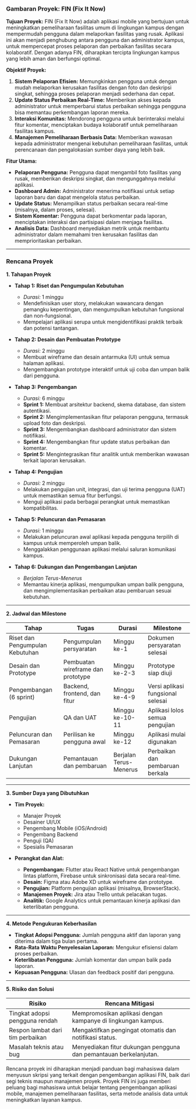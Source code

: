 ### Gambaran Proyek: **FIN (Fix It Now)**

**Tujuan Proyek:**
FIN (Fix It Now) adalah aplikasi mobile yang bertujuan untuk meningkatkan pemeliharaan fasilitas umum di lingkungan kampus dengan mempermudah pengguna dalam melaporkan fasilitas yang rusak. Aplikasi ini akan menjadi penghubung antara pengguna dan administrator kampus, untuk mempercepat proses pelaporan dan perbaikan fasilitas secara kolaboratif. Dengan adanya FIN, diharapkan tercipta lingkungan kampus yang lebih aman dan berfungsi optimal.

**Objektif Proyek:**
1. **Sistem Pelaporan Efisien:** Memungkinkan pengguna untuk dengan mudah melaporkan kerusakan fasilitas dengan foto dan deskripsi singkat, sehingga proses pelaporan menjadi sederhana dan cepat.
2. **Update Status Perbaikan Real-Time:** Memberikan akses kepada administrator untuk memperbarui status perbaikan sehingga pengguna bisa memantau perkembangan laporan mereka.
3. **Interaksi Komunitas:** Mendorong pengguna untuk berinteraksi melalui fitur komentar, menciptakan budaya kolaboratif untuk pemeliharaan fasilitas kampus.
4. **Manajemen Pemeliharaan Berbasis Data:** Memberikan wawasan kepada administrator mengenai kebutuhan pemeliharaan fasilitas, untuk perencanaan dan pengalokasian sumber daya yang lebih baik.

**Fitur Utama:**
- **Pelaporan Pengguna:** Pengguna dapat mengambil foto fasilitas yang rusak, memberikan deskripsi singkat, dan mengunggahnya melalui aplikasi.
- **Dashboard Admin:** Administrator menerima notifikasi untuk setiap laporan baru dan dapat mengelola status perbaikan.
- **Update Status:** Menampilkan status perbaikan secara real-time (misalnya, dalam proses, selesai).
- **Sistem Komentar:** Pengguna dapat berkomentar pada laporan, menciptakan interaksi dan partisipasi dalam menjaga fasilitas.
- **Analisis Data:** Dashboard menyediakan metrik untuk membantu administrator dalam memahami tren kerusakan fasilitas dan memprioritaskan perbaikan.

---

### Rencana Proyek

**1. Tahapan Proyek**

- **Tahap 1: Riset dan Pengumpulan Kebutuhan**  
   - *Durasi:* 1 minggu  
   - Mendefinisikan user story, melakukan wawancara dengan pemangku kepentingan, dan mengumpulkan kebutuhan fungsional dan non-fungsional.
   - Mempelajari aplikasi serupa untuk mengidentifikasi praktik terbaik dan potensi tantangan.

- **Tahap 2: Desain dan Pembuatan Prototype**  
   - *Durasi:* 2 minggu  
   - Membuat wireframe dan desain antarmuka (UI) untuk semua halaman aplikasi.
   - Mengembangkan prototype interaktif untuk uji coba dan umpan balik dari pengguna.

- **Tahap 3: Pengembangan**  
   - *Durasi:* 6 minggu  
   - **Sprint 1:** Membuat arsitektur backend, skema database, dan sistem autentikasi.
   - **Sprint 2:** Mengimplementasikan fitur pelaporan pengguna, termasuk upload foto dan deskripsi.
   - **Sprint 3:** Mengembangkan dashboard administrator dan sistem notifikasi.
   - **Sprint 4:** Mengembangkan fitur update status perbaikan dan komentar.
   - **Sprint 5:** Mengintegrasikan fitur analitik untuk memberikan wawasan terkait laporan kerusakan.

- **Tahap 4: Pengujian**  
   - *Durasi:* 2 minggu  
   - Melakukan pengujian unit, integrasi, dan uji terima pengguna (UAT) untuk memastikan semua fitur berfungsi.
   - Menguji aplikasi pada berbagai perangkat untuk memastikan kompatibilitas.

- **Tahap 5: Peluncuran dan Pemasaran**  
   - *Durasi:* 1 minggu  
   - Melakukan peluncuran awal aplikasi kepada pengguna terpilih di kampus untuk memperoleh umpan balik.
   - Menggalakkan penggunaan aplikasi melalui saluran komunikasi kampus.

- **Tahap 6: Dukungan dan Pengembangan Lanjutan**  
   - *Berjalan Terus-Menerus*  
   - Memantau kinerja aplikasi, mengumpulkan umpan balik pengguna, dan mengimplementasikan perbaikan atau pembaruan sesuai kebutuhan.

---

**2. Jadwal dan Milestone**

| Tahap                         | Tugas                                 | Durasi                | Milestone                               |
|-------------------------------|---------------------------------------|-----------------------|-----------------------------------------|
| Riset dan Pengumpulan Kebutuhan | Pengumpulan persyaratan              | Minggu ke-1           | Dokumen persyaratan selesai            |
| Desain dan Prototype           | Pembuatan wireframe dan prototype    | Minggu ke-2-3         | Prototype siap diuji                   |
| Pengembangan (6 sprint)        | Backend, frontend, dan fitur         | Minggu ke-4-9         | Versi aplikasi fungsional selesai      |
| Pengujian                      | QA dan UAT                           | Minggu ke-10-11       | Aplikasi lolos semua pengujian         |
| Peluncuran dan Pemasaran       | Perilisan ke pengguna awal           | Minggu ke-12          | Aplikasi mulai digunakan               |
| Dukungan Lanjutan              | Pemantauan dan pembaruan             | Berjalan Terus-Menerus | Perbaikan dan pembaruan berkala         |

---

**3. Sumber Daya yang Dibutuhkan**

- **Tim Proyek:**
  - Manajer Proyek
  - Desainer UI/UX
  - Pengembang Mobile (iOS/Android)
  - Pengembang Backend
  - Penguji (QA)
  - Spesialis Pemasaran

- **Perangkat dan Alat:**
  - **Pengembangan:** Flutter atau React Native untuk pengembangan lintas platform, Firebase untuk sinkronisasi data secara real-time.
  - **Desain:** Figma atau Adobe XD untuk wireframe dan prototype.
  - **Pengujian:** Platform pengujian aplikasi (misalnya, BrowserStack).
  - **Manajemen Proyek:** Jira atau Trello untuk pelacakan tugas.
  - **Analitik:** Google Analytics untuk pemantauan kinerja aplikasi dan keterlibatan pengguna.

---

**4. Metode Pengukuran Keberhasilan**

- **Tingkat Adopsi Pengguna:** Jumlah pengguna aktif dan laporan yang diterima dalam tiga bulan pertama.
- **Rata-Rata Waktu Penyelesaian Laporan:** Mengukur efisiensi dalam proses perbaikan.
- **Keterlibatan Pengguna:** Jumlah komentar dan umpan balik pada laporan.
- **Kepuasan Pengguna:** Ulasan dan feedback positif dari pengguna.

---

**5. Risiko dan Solusi**

| Risiko                              | Rencana Mitigasi                                      |
|-------------------------------------|-------------------------------------------------------|
| Tingkat adopsi pengguna rendah       | Mempromosikan aplikasi dengan kampanye di lingkungan kampus. |
| Respon lambat dari tim perbaikan     | Mengaktifkan pengingat otomatis dan notifikasi status. |
| Masalah teknis atau bug              | Menyediakan fitur dukungan pengguna dan pemantauan berkelanjutan. |

Rencana proyek ini diharapkan menjadi panduan bagi mahasiswa dalam menyusun skripsi yang terkait dengan pengembangan aplikasi FIN, baik dari segi teknis maupun manajemen proyek. Proyek FIN ini juga memberi peluang bagi mahasiswa untuk belajar tentang pengembangan aplikasi mobile, manajemen pemeliharaan fasilitas, serta metode analisis data untuk meningkatkan layanan kampus.
